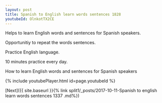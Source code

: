 ```yaml
---
layout: post
title: Spanish to English learn words sentences 1828 
youtubeId: OlnkotTX2CE
---
```

 
 
Helps to learn English words and sentences for Spanish speakers.

Opportunitiy to repeat the words sentences. 

Practice English language. 
 
10 minutes practice every day. 
 
How to learn English words and sentences for Spanish speakers 
 
{% include youtubePlayer.html id=page.youtubeId %}
 
 
[Next]({{ site.baseurl }}{% link  split1/_posts/2017-10-11-Spanish to english learn words sentences 1337 .md%})
 
